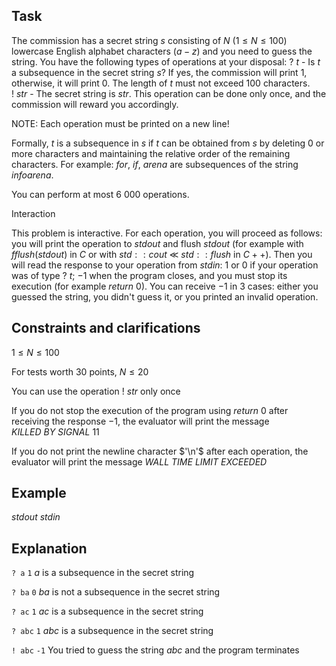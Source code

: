 ## Task

The commission has a secret string $s$ consisting of $N \ (1 \leq N \leq 100)$ lowercase English alphabet characters $(a - z)$ and you need to guess the string. You have the following types of operations at your disposal:
$? \ t$ - Is $t$ a subsequence in the secret string $s$? If yes, the commission will print $1$, otherwise, it will print $0$. The length of $t$ must not exceed $100$ characters.
$! \ str$ - The secret string is $str$. This operation can be done only once, and the commission will reward you accordingly.

NOTE: Each operation must be printed on a new line!

Formally, $t$ is a subsequence in $s$ if $t$ can be obtained from $s$ by deleting $0$ or more characters and maintaining the relative order of the remaining characters. For example: $for$, $if$, $arena$ are subsequences of the string $infoarena$.

You can perform at most $6\ 000$ operations.

Interaction

This problem is interactive. For each operation, you will proceed as follows: you will print the operation to $stdout$ and flush $stdout$ (for example with $fflush(stdout)$ in $C$ or with $std::cout \ \ll \ std::flush$ in $C++$). Then you will read the response to your operation from $stdin$:
$1$ or $0$ if your operation was of type $? \ t$;
$-1$ when the program closes, and you must stop its execution (for example $return \ 0$). You can receive $-1$ in $3$ cases: either you guessed the string, you didn't guess it, or you printed an invalid operation.

## Constraints and clarifications

$1 \leq N \leq 100$

For tests worth $30$ points, $N \leq 20$

You can use the operation $! \ str$ only once

If you do not stop the execution of the program using $return \ 0$ after receiving the response $-1$, the evaluator will print the message $KILLED \ BY \ SIGNAL \ 11$

If you do not print the newline character $'\n'$ after each operation, the evaluator will print the message $WALL \ TIME \ LIMIT \ EXCEEDED$

## Example

$stdout$ $stdin$

## Explanation

`? a` `1`
$a$ is a subsequence in the secret string

`? ba` `0`
$ba$ is not a subsequence in the secret string

`? ac` `1`
$ac$ is a subsequence in the secret string

`? abc` `1`
$abc$ is a subsequence in the secret string

`! abc` `-1`
You tried to guess the string $abc$ and the program terminates